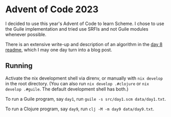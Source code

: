 # Advent of Code 2023

I decided to use this year's Advent of Code to learn Scheme. I chose to use the Guile implementation and tried use SRFIs and not Guile modules whenever possible.

There is an extensive write-up and description of an algorithm in the [day 8 readme](src/day8/README.md), which I may one day turn into a blog post.

## Running

Activate the nix development shell via direnv, or manually with `nix develop` in the root directory. (You can also run `nix develop .#clojure` or `nix develop .#guile`. The default development shell has both.)

To run a Guile program, say `day1`, run `guile -s src/day1.scm data/day1.txt`.

To run a Clojure program, say `day9`, run `clj -M -m day9 data/day9.txt`.
